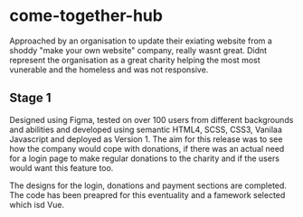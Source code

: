 ﻿# come-together-hub

<p>
  Approached by an organisation to update their exiating website from a shoddy "make your own website" company, really wasnt great. Didnt represent the organisation as a great charity helping the most most vunerable and the homeless and was not responsive.
  
  <h2>Stage 1</h2>
  <p>Designed using Figma, tested on over 100 users from different backgrounds and abilities and developed using semantic HTML4, SCSS, CSS3, Vanilaa Javascript and deployed as Version 1. The aim for this release was to see how the company would cope with donations, if there was an actual need for a login page to make regular donations to the charity and if the users would want this feature too.
  </p>
  <h2Stage 2</h2>
  <p>The designs for the login, donations and payment sections are completed. The code has been preapred for this eventuality and a famework selected which isd Vue. </p>
